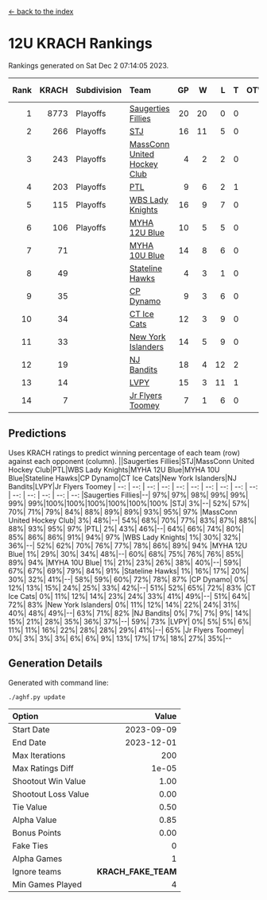 [<- back to the index](readme.md)
# 12U KRACH Rankings
Rankings generated on Sat Dec  2 07:14:05 2023.

Rank|KRACH|Subdivision|Team|GP|W|L|T|OTW|OTL|SoS|Exp Wins|Win Diff
---:|---:|:---|:---|---:|---:|---:|---:|---:|---:|---:|---:|---:
1|8773|Playoffs|[Saugerties Fillies](https://gamesheetstats.com/seasons/3663/teams/140805/schedule)|20|20|0|0|0|0|77|20.8|-0.0
2|266|Playoffs|[STJ](https://gamesheetstats.com/seasons/3663/teams/140800/schedule)|16|11|5|0|1|0|1108|11.9|0.0
3|243|Playoffs|[MassConn United Hockey Club](https://gamesheetstats.com/seasons/3663/teams/140797/schedule)|4|2|2|0|1|0|1853|2.9|0.0
4|203|Playoffs|[PTL](https://gamesheetstats.com/seasons/3663/teams/140791/schedule)|9|6|2|1|0|1|97|7.4|0.0
5|115|Playoffs|[WBS Lady Knights](https://gamesheetstats.com/seasons/3663/teams/140808/schedule)|16|9|7|0|0|0|1619|9.9|0.0
6|106|Playoffs|[MYHA 12U Blue](https://gamesheetstats.com/seasons/3663/teams/140799/schedule)|10|5|5|0|0|1|900|5.9|0.0
7|71||[MYHA 10U Blue](https://gamesheetstats.com/seasons/3663/teams/140806/schedule)|14|8|6|0|0|1|651|8.9|0.0
8|49||[Stateline Hawks](https://gamesheetstats.com/seasons/3663/teams/174606/schedule)|4|3|1|0|0|1|16|3.9|0.0
9|35||[CP Dynamo](https://gamesheetstats.com/seasons/3663/teams/140802/schedule)|9|3|6|0|0|1|1810|3.9|0.0
10|34||[CT Ice Cats](https://gamesheetstats.com/seasons/3663/teams/140801/schedule)|12|3|9|0|1|1|1442|3.9|0.0
11|33||[New York Islanders](https://gamesheetstats.com/seasons/3663/teams/140809/schedule)|14|5|9|0|1|0|1223|5.9|0.0
12|19||[NJ Bandits](https://gamesheetstats.com/seasons/3663/teams/140807/schedule)|18|4|12|2|1|0|1890|5.9|0.0
13|14||[LVPY](https://gamesheetstats.com/seasons/3663/teams/140804/schedule)|15|3|11|1|2|0|630|4.4|0.0
14|7||[Jr Flyers Toomey](https://gamesheetstats.com/seasons/3663/teams/140803/schedule)|7|1|6|0|0|1|45|1.9|0.0

## Predictions
Uses KRACH ratings to predict winning percentage of each team (row) against each opponent (column).
||Saugerties Fillies|STJ|MassConn United Hockey Club|PTL|WBS Lady Knights|MYHA 12U Blue|MYHA 10U Blue|Stateline Hawks|CP Dynamo|CT Ice Cats|New York Islanders|NJ Bandits|LVPY|Jr Flyers Toomey
| --: | --: | --: | --: | --: | --: | --: | --: | --: | --: | --: | --: | --: | --: | --: 
|Saugerties Fillies|--| 97%| 97%| 98%| 99%| 99%| 99%| 99%|100%|100%|100%|100%|100%|100%
|STJ|  3%|--| 52%| 57%| 70%| 71%| 79%| 84%| 88%| 89%| 89%| 93%| 95%| 97%
|MassConn United Hockey Club|  3%| 48%|--| 54%| 68%| 70%| 77%| 83%| 87%| 88%| 88%| 93%| 95%| 97%
|PTL|  2%| 43%| 46%|--| 64%| 66%| 74%| 80%| 85%| 86%| 86%| 91%| 94%| 97%
|WBS Lady Knights|  1%| 30%| 32%| 36%|--| 52%| 62%| 70%| 76%| 77%| 78%| 86%| 89%| 94%
|MYHA 12U Blue|  1%| 29%| 30%| 34%| 48%|--| 60%| 68%| 75%| 76%| 76%| 85%| 89%| 94%
|MYHA 10U Blue|  1%| 21%| 23%| 26%| 38%| 40%|--| 59%| 67%| 67%| 69%| 79%| 84%| 91%
|Stateline Hawks|  1%| 16%| 17%| 20%| 30%| 32%| 41%|--| 58%| 59%| 60%| 72%| 78%| 87%
|CP Dynamo|  0%| 12%| 13%| 15%| 24%| 25%| 33%| 42%|--| 51%| 52%| 65%| 72%| 83%
|CT Ice Cats|  0%| 11%| 12%| 14%| 23%| 24%| 33%| 41%| 49%|--| 51%| 64%| 72%| 83%
|New York Islanders|  0%| 11%| 12%| 14%| 22%| 24%| 31%| 40%| 48%| 49%|--| 63%| 71%| 82%
|NJ Bandits|  0%|  7%|  7%|  9%| 14%| 15%| 21%| 28%| 35%| 36%| 37%|--| 59%| 73%
|LVPY|  0%|  5%|  5%|  6%| 11%| 11%| 16%| 22%| 28%| 28%| 29%| 41%|--| 65%
|Jr Flyers Toomey|  0%|  3%|  3%|  3%|  6%|  6%|  9%| 13%| 17%| 17%| 18%| 27%| 35%|--

## Generation Details

Generated with command line:
```
./aghf.py update
```

| Option | Value |
| :----- | ----: |
| Start Date | 2023-09-09 |
| End Date | 2023-12-01 |
| Max Iterations | 200 |
| Max Ratings Diff | 1e-05 |
| Shootout Win Value | 1.00 |
| Shootout Loss Value | 0.00 |
| Tie Value | 0.50 |
| Alpha Value | 0.85 |
| Bonus Points | 0.00 |
| Fake Ties | 0 |
| Alpha Games | 1 |
| Ignore teams | __KRACH_FAKE_TEAM__ |
| Min Games Played | 4 |


